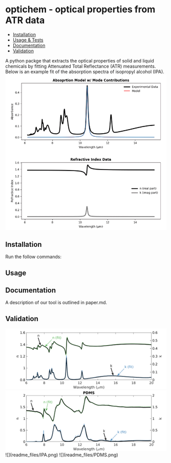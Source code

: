 # optichem - optical properties from ATR data

<!--ts-->
   * [Installation](#installation)
   * [Usage & Tests](#usage)
   * [Documentation](#Documentation)
   * [Validation](#Validation)
<!--te-->

A python packge that extracts the optical properties of solid and liquid chemicals by fitting Attenuated Total Reflectance (ATR) measurements. Below is an example fit of the absorption spectra of isopropyl alcohol (IPA). 
![](readme_files/model_fit.gif)



## Installation
Run the follow commands:

## Usage

## Documentation
A description of our tool is outlined in paper.md. 

## Validation
<img src="IPA.png">
<img src="readme_files/PDMS.png">
![](readme_files/IPA.png)
![](readme_files/PDMS.png)
